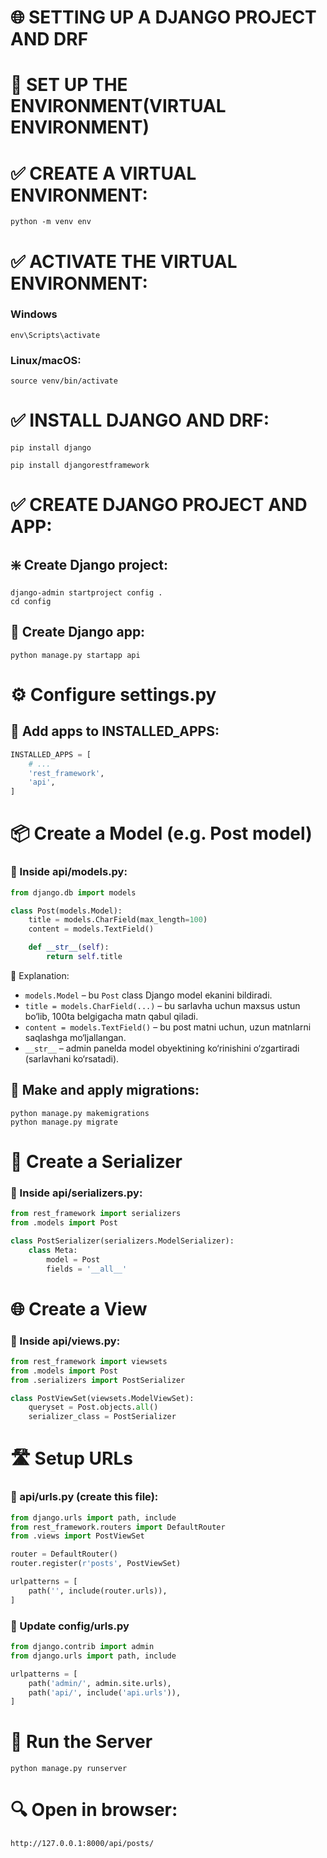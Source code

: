# 🌐 SETTING UP A DJANGO PROJECT AND DRF

# 🧩 SET UP THE ENVIRONMENT(VIRTUAL ENVIRONMENT)

# ✅ CREATE A VIRTUAL ENVIRONMENT:

```shell
python -m venv env
```

# ✅ ACTIVATE THE VIRTUAL ENVIRONMENT:
### Windows

```shell
env\Scripts\activate
```

### Linux/macOS:

```shell
source venv/bin/activate
```

# ✅ INSTALL DJANGO AND DRF:

```shell
pip install django
```

```shell
pip install djangorestframework
```

# ✅ CREATE DJANGO PROJECT AND APP:

## ❇️ Create Django project:

```shell
django-admin startproject config .
cd config
```

## 📌 Create Django app:

```shell
python manage.py startapp api
```

# ⚙️ Configure settings.py

## 📌 Add apps to INSTALLED_APPS:

```python
INSTALLED_APPS = [
    # ...
    'rest_framework',
    'api',
]
```

# 📦 Create a Model (e.g. Post model)

### 📌 Inside api/models.py:

```python
from django.db import models

class Post(models.Model):
    title = models.CharField(max_length=100)
    content = models.TextField()

    def __str__(self):
        return self.title
```

🧠 Explanation:
- `models.Model` – bu `Post` class Django model ekanini bildiradi.
- `title = models.CharField(...)` – bu sarlavha uchun maxsus ustun bo‘lib, 100ta belgigacha matn qabul qiladi.
- `content = models.TextField()` – bu post matni uchun, uzun matnlarni saqlashga mo‘ljallangan.
- `__str__` – admin panelda model obyektining ko‘rinishini o‘zgartiradi (sarlavhani ko‘rsatadi).

## 🔗 Make and apply migrations:

```shell
python manage.py makemigrations
python manage.py migrate
```

# 🧰 Create a Serializer

### 📌 Inside api/serializers.py:

```python
from rest_framework import serializers
from .models import Post

class PostSerializer(serializers.ModelSerializer):
    class Meta:
        model = Post
        fields = '__all__'
```

# 🌐 Create a View

### 📌 Inside api/views.py:

```python
from rest_framework import viewsets
from .models import Post
from .serializers import PostSerializer

class PostViewSet(viewsets.ModelViewSet):
    queryset = Post.objects.all()
    serializer_class = PostSerializer
```

# 🛣️ Setup URLs

### 📌 api/urls.py (create this file):

```python
from django.urls import path, include
from rest_framework.routers import DefaultRouter
from .views import PostViewSet

router = DefaultRouter()
router.register(r'posts', PostViewSet)

urlpatterns = [
    path('', include(router.urls)),
]
```

### 📌 Update config/urls.py

```python
from django.contrib import admin
from django.urls import path, include

urlpatterns = [
    path('admin/', admin.site.urls),
    path('api/', include('api.urls')),
]
```

# 🚀 Run the Server

```shell
python manage.py runserver
```

# 🔍 Open in browser:

```shell
http://127.0.0.1:8000/api/posts/
```
